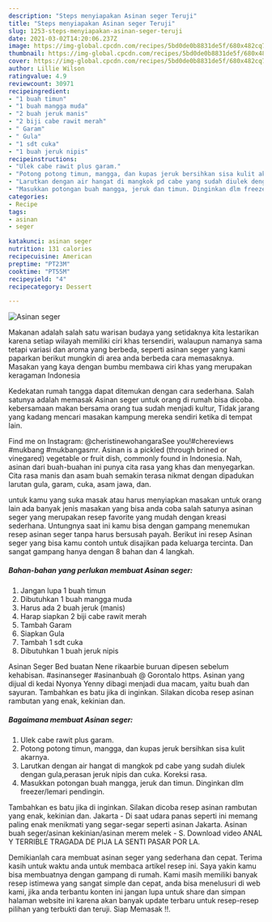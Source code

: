 ```yaml
---
description: "Steps menyiapakan Asinan seger Teruji"
title: "Steps menyiapakan Asinan seger Teruji"
slug: 1253-steps-menyiapakan-asinan-seger-teruji
date: 2021-03-02T14:20:06.237Z
image: https://img-global.cpcdn.com/recipes/5bd0de0b8831de5f/680x482cq70/asinan-seger-foto-resep-utama.jpg
thumbnail: https://img-global.cpcdn.com/recipes/5bd0de0b8831de5f/680x482cq70/asinan-seger-foto-resep-utama.jpg
cover: https://img-global.cpcdn.com/recipes/5bd0de0b8831de5f/680x482cq70/asinan-seger-foto-resep-utama.jpg
author: Lillie Wilson
ratingvalue: 4.9
reviewcount: 30971
recipeingredient:
- "1 buah timun"
- "1 buah mangga muda"
- "2 buah jeruk manis"
- "2 biji cabe rawit merah"
- " Garam"
- " Gula"
- "1 sdt cuka"
- "1 buah jeruk nipis"
recipeinstructions:
- "Ulek cabe rawit plus garam."
- "Potong potong timun, mangga, dan kupas jeruk bersihkan sisa kulit akarnya."
- "Larutkan dengan air hangat di mangkok pd cabe yang sudah diulek dengan gula,perasan jeruk nipis dan cuka. Koreksi rasa."
- "Masukkan potongan buah mangga, jeruk dan timun. Dinginkan dlm freezer/lemari pendingin."
categories:
- Recipe
tags:
- asinan
- seger

katakunci: asinan seger 
nutrition: 131 calories
recipecuisine: American
preptime: "PT23M"
cooktime: "PT55M"
recipeyield: "4"
recipecategory: Dessert

---
```



![Asinan seger](https://img-global.cpcdn.com/recipes/5bd0de0b8831de5f/680x482cq70/asinan-seger-foto-resep-utama.jpg)

Makanan adalah salah satu warisan budaya yang setidaknya kita lestarikan karena setiap wilayah memiliki ciri khas tersendiri, walaupun namanya sama tetapi variasi dan aroma yang berbeda, seperti asinan seger yang kami paparkan berikut mungkin di area anda berbeda cara memasaknya. Masakan yang kaya dengan bumbu membawa ciri khas yang merupakan keragaman Indonesia

Kedekatan rumah tangga dapat ditemukan dengan cara sederhana. Salah satunya adalah memasak Asinan seger untuk orang di rumah bisa dicoba. kebersamaan makan bersama orang tua sudah menjadi kultur, Tidak jarang yang kadang mencari masakan kampung mereka sendiri ketika di tempat lain.

Find me on Instagram: @cheristinewohangaraSee you!#chereviews #mukbang #mukbangasmr. Asinan is a pickled (through brined or vinegared) vegetable or fruit dish, commonly found in Indonesia. Nah, asinan dari buah-buahan ini punya cita rasa yang khas dan menyegarkan. Cita rasa manis dan asam buah semakin terasa nikmat dengan dipadukan larutan gula, garam, cuka, asam jawa, dan.

untuk kamu yang suka masak atau harus menyiapkan masakan untuk orang lain ada banyak jenis masakan yang bisa anda coba salah satunya asinan seger yang merupakan resep favorite yang mudah dengan kreasi sederhana. Untungnya saat ini kamu bisa dengan gampang menemukan resep asinan seger tanpa harus bersusah payah.
Berikut ini resep Asinan seger yang bisa kamu contoh untuk disajikan pada keluarga tercinta. Dan sangat gampang hanya dengan 8 bahan dan 4 langkah.


<!--inarticleads1-->

##### Bahan-bahan yang perlukan membuat Asinan seger:

1. Jangan lupa 1 buah timun
1. Dibutuhkan 1 buah mangga muda
1. Harus ada 2 buah jeruk (manis)
1. Harap siapkan 2 biji cabe rawit merah
1. Tambah  Garam
1. Siapkan  Gula
1. Tambah 1 sdt cuka
1. Dibutuhkan 1 buah jeruk nipis


Asinan Seger Bed buatan Nene rikaarbie buruan dipesen sebelum kehabisan. #asinanseger #asinanbuah @ Gorontalo https. Asinan yang dijual di kedai Nyonya Yenny dibagi menjadi dua macam, yaitu buah dan sayuran. Tambahkan es batu jika di inginkan. Silakan dicoba resep asinan rambutan yang enak, kekinian dan. 

<!--inarticleads2-->

##### Bagaimana membuat  Asinan seger:

1. Ulek cabe rawit plus garam.
1. Potong potong timun, mangga, dan kupas jeruk bersihkan sisa kulit akarnya.
1. Larutkan dengan air hangat di mangkok pd cabe yang sudah diulek dengan gula,perasan jeruk nipis dan cuka. Koreksi rasa.
1. Masukkan potongan buah mangga, jeruk dan timun. Dinginkan dlm freezer/lemari pendingin.


Tambahkan es batu jika di inginkan. Silakan dicoba resep asinan rambutan yang enak, kekinian dan. Jakarta - Di saat udara panas seperti ini memang paling enak menikmati yang segar-segar seperti asinan Jakarta. Asinan buah seger/asinan kekinian/asinan merem melek - S. Download video ANAL Y TERRIBLE TRAGADA DE PIJA LA SENTI PASAR POR LA. 

Demikianlah cara membuat asinan seger yang sederhana dan cepat. Terima kasih untuk waktu anda untuk membaca artikel resep ini. Saya yakin kamu bisa membuatnya dengan gampang di rumah. Kami masih memiliki banyak resep istimewa yang sangat simple dan cepat, anda bisa menelusuri di web kami, jika anda terbantu konten ini jangan lupa untuk share dan simpan halaman website ini karena akan banyak update terbaru untuk resep-resep pilihan yang terbukti dan teruji. Siap Memasak !!. 
